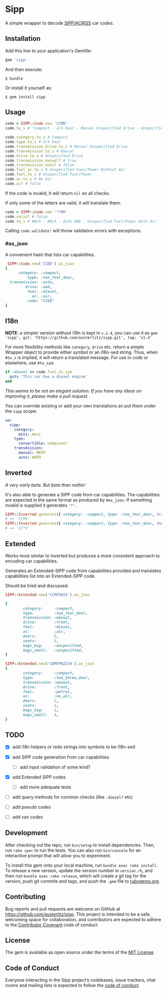 # Sipp

A simple wrapper to decode [SIPP/ACRISS](https://www.acriss.org/car-codes/) car codes.

## Installation

Add this line to your application's Gemfile:

```ruby
gem 'sipp'
```

And then execute:

    $ bundle

Or install it yourself as:

    $ gem install sipp

## Usage

```ruby
code = SIPP::Code.new 'CCMN'
code.to_s # "Compact - 2/4 Door - Manual Unspecified Drive - Unspecified Fuel/Power Without Air"

code.category.to_s # Compact
code.type.to_s # 2/4 Door
code.transmission_drive.to_s # Manual Unspecified Drive
code.transmission.to_s # Manual
code.drive.to_s # Unspecified Drive
code.transmission_manual? # true
code.transmission_auto? # false
code.fuel_ac.to_s # Unspecified Fuel/Power Without Air
code.fuel.to_s # Unspecified Fuel/Power
code.ac.to_s # No Air
code.ac? # false
```
If the code is invalid, it will return `nil` on all checks.

If only some of the letters are valid, it will translate them:
```ruby
code = SIPP::Code.new '**DR'
code.valid? # false
code.to_s # #N/A - #N/A - Auto AWD - Unspecified Fuel/Power With Air
```

Calling `code.validate!` will throw validation errors with exceptions.

### #as_json
A convenient hash that lists car capabilities.
```ruby
 SIPP::Code.new('CCDD').as_json
{
      category: :compact,
          type: :two_four_door,
  transmission: :auto,
         drive: :awd,
          fuel: :diesel,
            ac: :air,
          code: "CCDD"
}

```

## I18n

**NOTE**: a simpler version without i18n is kept in `v.1.4`, you can use it as `gem 'sipp', git: 'https://github.com/austerlitz/sipp.git', tag: 'v1.4'`

For more flexibility methods like `category`, `drive` etc. return a simple 
Wrapper object to provide either symbol or an i18n-sed string. 
Thus, when `#to_s` is implied, it will return a translated message. 
For use in code or elsewhere, use `#to_sym`:
```ruby
if :diesel == code.fuel.to_sym
  puts 'This car has a diesel engine'
end
```

_This seems to be not an elegant solution. If you have any ideas on improving it, please make a pull request._


You can override existing or add your own translations an put them under the 
`sipp` scope:
```yaml
ua:
  sipp:
    category:
      mini: міні
    type:
      convertible: кабріолет
    transmission:
      manual: МКПП
      auto: АКПП      
```
## Inverted
_A very early beta. But beta than nothin'_

It's also able to generate a SIPP code from car capabilities. 
The capabilities are expected in the same format as produced by `#as_json`.
If something invalid is supplied it generates `'*'`.

```ruby
SIPP::Inverted.generate({ category: :compact, type: :two_four_door, transmission: :manual, drive: :unspecified, fuel: :petrol, ac: :air})
# => 'CCMV'
SIPP::Inverted.generate({ category: :compact, type: :two_four_door, fuel: :petrol, ac: :air })
# => 'CC*V'
```

## Extended

Works most similar to Inverted but produces a more consistent approach to encoding car capabilities.

Generates an Extended-SIPP code from capabilities provided and translates capabilities list into an Extended-SIPP code.

Should be tried and discussed.

```ruby
SIPP::Extended.new('CCMFDA55').as_json

{
        category:     :compact,
        type:         :two_four_door,
        transmission: :manual,
        drive:        :front,
        fuel:         :diesel,
        ac:           :air,
        doors:        5,
        seats:        5,
        bags_big:     :unspecified,
        bags_small:   :unspecified,
}

SIPP::Extended.new('CBMFPN2234').as_json
{
        category:     :compact,
        type:         :two_three_door,
        transmission: :manual,
        drive:        :front,
        fuel:         :petrol,
        ac:           :no_air,
        doors:        2,
        seats:        2,
        bags_big:     3,
        bags_small:   4,
}

```

## TODO
- [x] add i18n helpers or redo strings into symbols to be i18n-sed
- [x] add SIPP code generation from car capabilities
  - [ ] add input validation of some kind?
- [x] add Extended SIPP codes
  - [ ] add more adequate tests
- [ ] add query methods for common checks (like `.diesel?` etc)
- [ ] add pseudo codes
- [ ] add van codes


## Development

After checking out the repo, run `bin/setup` to install dependencies. Then, run `rake spec` to run the tests. You can also run `bin/console` for an interactive prompt that will allow you to experiment.

To install this gem onto your local machine, run `bundle exec rake install`. To release a new version, update the version number in `version.rb`, and then run `bundle exec rake release`, which will create a git tag for the version, push git commits and tags, and push the `.gem` file to [rubygems.org](https://rubygems.org).

## Contributing

Bug reports and pull requests are welcome on GitHub at https://github.com/austerlitz/sipp. This project is intended to be a safe, welcoming space for collaboration, and contributors are expected to adhere to the [Contributor Covenant](http://contributor-covenant.org) code of conduct.

## License

The gem is available as open source under the terms of the [MIT License](https://opensource.org/licenses/MIT).

## Code of Conduct

Everyone interacting in the Sipp project’s codebases, issue trackers, chat rooms and mailing lists is expected to follow the [code of conduct](https://github.com/austerlitz/sipp/blob/master/CODE_OF_CONDUCT.md).
